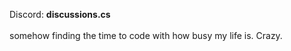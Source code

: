 Discord: **discussions.cs**
<br><br>
somehow finding the time to code with how busy my life is. Crazy.
